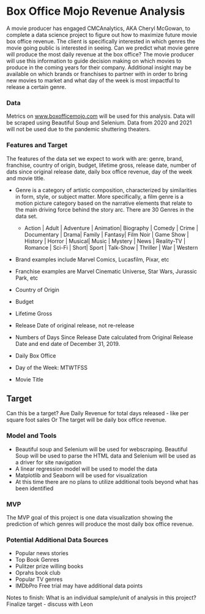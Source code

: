 # Box Office Mojo Revenue Analysis

A movie producer has engaged CMCAnalytics, AKA Cheryl McGowan, to complete a data science project to figure out how to maximize future movie box office revenue.  The client is specifically interested in which genres the movie going public is interested in seeing. Can we predict what movie genre will produce the most daily revenue at the box office?  The movie producer will use this information to guide decision making on which movies to produce in the coming years for their company. Additional insight may be available on which brands or franchises to partner with in order to bring new movies to market and what day of the week is most impactful to release a certain genre.

### Data
Metrics on www.boxofficemojo.com will be used for this analysis.  Data will be scraped using Beautiful Soup and Selenium.  Data from 2020 and 2021 will not be used due to the pandemic shuttering theaters.

### Features and Target
The features of the data set we expect to work with are: genre, brand, franchise, country of origin, budget, lifetime gross, release date, number of dats since original release date, daily box office revenue, day of the week and movie title. 

- Genre is a category of artistic composition, characterized by similarities in form, style, or subject matter. More specifically, a film genre is a motion picture category based on the narrative elements that relate to the main driving force behind the story arc. There are 30 Genres in the data set.  
  - Action | Adult | Adventure | Animation| Biography | Comedy | Crime | Documentary | Drama| Family | Fantasy| Film Noir | Game Show | History | Horror | Musical| Music | Mystery | News | Reality-TV | Romance | Sci-Fi | Short| Sport | Talk-Show | Thriller | War | Western 

- Brand examples include Marvel Comics, Lucasfilm, Pixar, etc
- Franchise examples are Marvel Cinematic Universe, Star Wars, Jurassic Park, etc
- Country of Origin  
- Budget 
- Lifetime Gross  
- Release Date of original release, not re-release
- Numbers of Days Since Release Date calculated from Original Release Date and end date of December 31, 2019.
- Daily Box Office
- Day of the Week: MTWTFSS
- Movie Title

## Target
Can this be a target? Ave Daily Revenue for total days released - like per square foot sales
Or The target will be daily box office revenue. 

### Model and Tools
- Beautiful soup and Selenium will be used for webscraping.  Beautiful Soup will be used to parse the HTML data and Selenium will be used as a driver for site navigation
- A linear regression model will be used to model the data  
- Matplotlib and Seaborn will be used for visualization
- At this time there are no plans to utilize additional tools beyond what has been identified  

### MVP
The MVP goal of this project is one data visualization showing the prediction of which genres will produce the most daily box office revenue.

### Potential Additional Data Sources
-  Popular news stories 
-  Top Book Genres 
-  Pulitzer prize willing books
-  Oprahs book club
-  Popular TV genres
-  IMDbPro Free trial may have additional data points


Notes to finish:
What is an individual sample/unit of analysis in this project?
Finalize target - discuss with Leon
